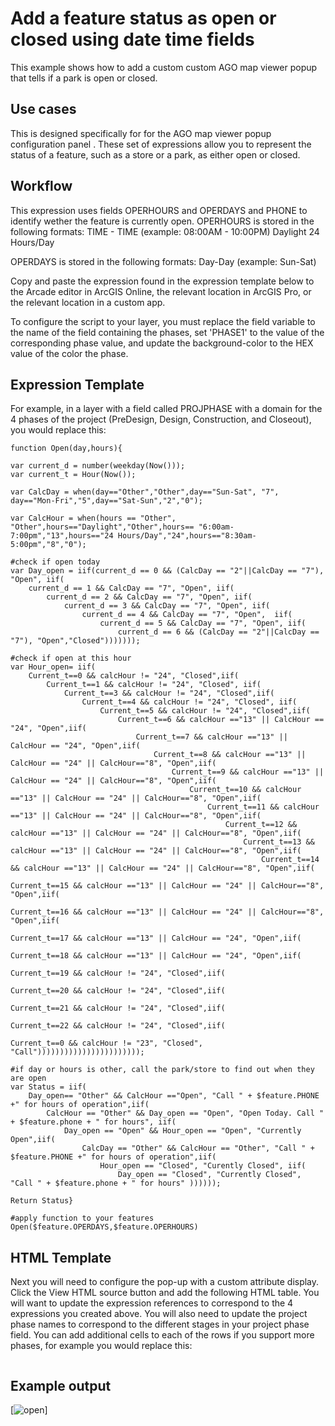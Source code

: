 # Add a feature status as open or closed using date time fields

This example shows how to add a custom custom AGO map viewer popup that tells if a park is open or closed. 

## Use cases

This is designed specifically for for the AGO map viewer popup configuration panel . These set of expressions allow you to represent the status of a feature, such as a store or a park, as either open or closed. 

## Workflow

This expression uses fields OPERHOURS and OPERDAYS and PHONE to identify wether the feature is currently open. 
OPERHOURS is stored in the following formats:
TIME - TIME (example: 08:00AM - 10:00PM)
Daylight
24 Hours/Day

OPERDAYS is stored in the following formats:
Day-Day (example: Sun-Sat)



Copy and paste the expression found in the expression template below to the Arcade editor in ArcGIS Online, the relevant location in ArcGIS Pro, or the relevant location in a custom app.

To configure the script to your layer, you must replace the field variable to the name of the field containing the phases, set 'PHASE1' to the value of the corresponding phase value, and update the background-color to the HEX value of the color the phase. 

## Expression Template

For example, in a layer with a field called PROJPHASE with a domain for the 4 phases of the project (PreDesign, Design, Construction, and Closeout), you would replace this:

```
function Open(day,hours){

var current_d = number(weekday(Now()));
var current_t = Hour(Now());

var CalcDay = when(day=="Other","Other",day=="Sun-Sat", "7", day=="Mon-Fri","5",day=="Sat-Sun","2","0");

var CalcHour = when(hours == "Other", "Other",hours=="Daylight","Other",hours== "6:00am-7:00pm","13",hours=="24 Hours/Day","24",hours=="8:30am-5:00pm","8","0");

#check if open today 
var Day_open = iif(current_d == 0 && (CalcDay == "2"||CalcDay == "7"), "Open", iif(
    current_d == 1 && CalcDay == "7", "Open", iif(
        current_d == 2 && CalcDay == "7", "Open", iif(
            current_d == 3 && CalcDay == "7", "Open", iif(
                current_d == 4 && CalcDay == "7", "Open",  iif(
                    current_d == 5 && CalcDay == "7", "Open", iif(
                        current_d == 6 && (CalcDay == "2"||CalcDay == "7"), "Open","Closed")))))));
                        
#check if open at this hour
var Hour_open= iif(
    Current_t==0 && calcHour != "24", "Closed",iif(
        Current_t==1 && calcHour != "24", "Closed", iif(
            Current_t==3 && calcHour != "24", "Closed",iif(
                Current_t==4 && calcHour != "24", "Closed", iif(
                    Current_t==5 && calcHour != "24", "Closed",iif(
                        Current_t==6 && calcHour =="13" || CalcHour == "24", "Open",iif(
                            Current_t==7 && calcHour =="13" || CalcHour == "24", "Open",iif(
                                Current_t==8 && calcHour =="13" || CalcHour == "24" || CalcHour=="8", "Open",iif(
                                    Current_t==9 && calcHour =="13" || CalcHour == "24" || CalcHour=="8", "Open",iif(
                                        Current_t==10 && calcHour =="13" || CalcHour == "24" || CalcHour=="8", "Open",iif(
                                            Current_t==11 && calcHour =="13" || CalcHour == "24" || CalcHour=="8", "Open",iif(
                                                Current_t==12 && calcHour =="13" || CalcHour == "24" || CalcHour=="8", "Open",iif(
                                                    Current_t==13 && calcHour =="13" || CalcHour == "24" || CalcHour=="8", "Open",iif(
                                                        Current_t==14 && calcHour =="13" || CalcHour == "24" || CalcHour=="8", "Open",iif(
                                                            Current_t==15 && calcHour =="13" || CalcHour == "24" || CalcHour=="8", "Open",iif(
                                                                Current_t==16 && calcHour =="13" || CalcHour == "24" || CalcHour=="8", "Open",iif(
                                                                    Current_t==17 && calcHour =="13" || CalcHour == "24", "Open",iif(
                                                                        Current_t==18 && calcHour =="13" || CalcHour == "24", "Open",iif(
                                                                            Current_t==19 && calcHour != "24", "Closed",iif(
                                                                                Current_t==20 && calcHour != "24", "Closed",iif(
                                                                                    Current_t==21 && calcHour != "24", "Closed",iif(
                                                                                        Current_t==22 && calcHour != "24", "Closed",iif(
                                                                                            Current_t==0 && calcHour != "23", "Closed", "Call")))))))))))))))))))))));

#if day or hours is other, call the park/store to find out when they are open
var Status = iif(
    Day_open== "Other" && CalcHour =="Open", "Call " + $feature.PHONE +" for hours of operation",iif(
		CalcHour == "Other" && Day_open == "Open", "Open Today. Call " + $feature.phone + " for hours", iif(
			Day_open == "Open" && Hour_open == "Open", "Currently Open",iif(
			    CalcDay == "Other" && CalcHour == "Other", "Call " + $feature.PHONE +" for hours of operation",iif(
			        Hour_open == "Closed", "Curently Closed", iif(
			            Day_open == "Closed", "Currently Closed", "Call " + $feature.phone + " for hours" ))))));

Return Status}

#apply function to your features
Open($feature.OPERDAYS,$feature.OPERHOURS)

```

## HTML Template

Next you will need to configure the pop-up with a custom attribute display. Click the View HTML source button and add the following HTML table. You will want to update the expression references to correspond to the 4 expressions you created above. You will also need to update the project phase names to correspond to the different stages in your project phase field. You can add additional cells to each of the rows if you support more phases, for example you would replace this:

```html

```

## Example output

[![open](./images/oepn.png)]

